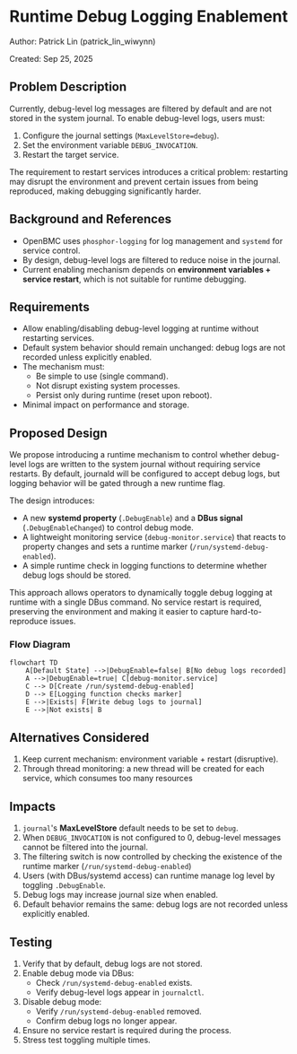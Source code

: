 # Runtime Debug Logging Enablement

Author: Patrick Lin (patrick_lin_wiwynn)

Created: Sep 25, 2025

## Problem Description
Currently, debug-level log messages are filtered by default and are not stored
in the system journal. To enable debug-level logs, users must:
1. Configure the journal settings (`MaxLevelStore=debug`). 
2. Set the environment variable `DEBUG_INVOCATION`. 
3. Restart the target service. 

The requirement to restart services introduces a critical problem: restarting
may disrupt the environment and prevent certain issues from being reproduced,
making debugging significantly harder.

## Background and References
- OpenBMC uses `phosphor-logging` for log management and `systemd` for service
  control.
- By design, debug-level logs are filtered to reduce noise in the journal.
- Current enabling mechanism depends on **environment variables + service
  restart**, which is not suitable for runtime debugging.

## Requirements
- Allow enabling/disabling debug-level logging at runtime without restarting
  services.
- Default system behavior should remain unchanged: debug logs are not recorded
  unless explicitly enabled.
- The mechanism must:
  - Be simple to use (single command).
  - Not disrupt existing system processes.
  - Persist only during runtime (reset upon reboot).
- Minimal impact on performance and storage.

## Proposed Design
We propose introducing a runtime mechanism to control whether debug-level logs
are written to the system journal without requiring service restarts. By
default, journald will be configured to accept debug logs, but logging behavior
will be gated through a new runtime flag.

The design introduces: 
- A new **systemd property** (`.DebugEnable`) and a **DBus signal**
  (`.DebugEnableChanged`) to control debug mode.
- A lightweight monitoring service (`debug-monitor.service`) that reacts to
  property changes and sets a runtime marker (`/run/systemd-debug-enabled`).
- A simple runtime check in logging functions to determine whether debug logs
  should be stored.

This approach allows operators to dynamically toggle debug logging at runtime
with a single DBus command. No service restart is required, preserving the
environment and making it easier to capture hard-to-reproduce issues.

### Flow Diagram
```mermaid
flowchart TD
    A[Default State] -->|DebugEnable=false| B[No debug logs recorded]
    A -->|DebugEnable=true| C[debug-monitor.service]
    C --> D[Create /run/systemd-debug-enabled]
    D --> E[Logging function checks marker]
    E -->|Exists| F[Write debug logs to journal]
    E -->|Not exists| B
```
## Alternatives Considered
1. Keep current mechanism: environment variable + restart (disruptive).
2. Through thread monitoring: a new thread will be created for each service,
    which consumes too many resources

## Impacts
1. `journal`'s **MaxLevelStore** default needs to be set to `debug`.
2. When `DEBUG_INVOCATION` is not configured to 0, debug-level messages cannot
   be filtered into the journal.
3. The filtering switch is now controlled by checking the existence of the
   runtime marker (`/run/systemd-debug-enabled`)
4. Users (with DBus/systemd access) can runtime manage log level by toggling
   `.DebugEnable`.
6. Debug logs may increase journal size when enabled.
7. Default behavior remains the same: debug logs are not recorded unless
   explicitly enabled.

## Testing
1. Verify that by default, debug logs are not stored.
2. Enable debug mode via DBus:
   - Check `/run/systemd-debug-enabled` exists.
   - Verify debug-level logs appear in `journalctl`.
3. Disable debug mode:
   - Verify `/run/systemd-debug-enabled` removed.
   - Confirm debug logs no longer appear.
4. Ensure no service restart is required during the process.
5. Stress test toggling multiple times.
